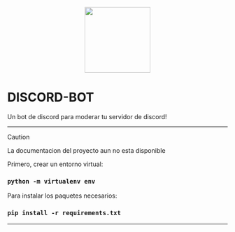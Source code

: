 <p align="center">
  <img width="150px" src="https://i.ibb.co/bXvzjXm/LOGO-h1.png" />
</p>

# DISCORD-BOT

Un bot de discord para moderar tu servidor de discord!
<hr/>

> [!CAUTION]
> La documentacion del proyecto aun no esta disponible

Primero, crear un entorno virtual:
### `python -m virtualenv env`

Para instalar los paquetes necesarios:
### `pip install -r requirements.txt`

<hr/>

<br/>
